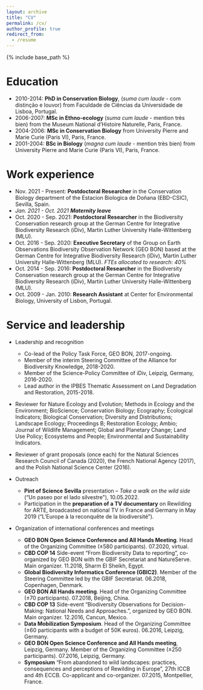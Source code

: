 ```yaml
---
layout: archive
title: "CV"
permalink: /cv/
author_profile: true
redirect_from:
  - /resume
---
```


{% include base_path %}

Education
======
* 2010-2014: **PhD in Conservation Biology**, (<i>suma cum laude</i> - com distinção e louvor) from Faculdade de Ciências da Universidade de Lisboa, Portugal.
* 2006-2007: **MSc in Ethno-ecology** (<i>suma cum laude</i> - mention très bien) from the Museum National d’Histoire Naturelle, Paris, France.
* 2004-2006: **MSc in Conservation Biology** from University Pierre and Marie Curie (Paris VI), Paris, France.
* 2001-2004: **BSc in Biology** (<i>magna cum laude</i> - mention très bien) from University Pierre and Marie Curie (Paris VI), Paris, France.
 
Work experience
======
* Nov. 2021 - Present: **Postdoctoral Researcher** in the Conservation Biology department of the Estacion Biologica de Doñana (EBD-CSIC), Sevilla, Spain.
* <i>Jan. 2021 - Oct. 2021 **Maternity leave** </i>
* Oct. 2020 - Sep. 2021: **Postdoctoral Researcher** in the Biodiversity Conservation research group at the German Centre for Integrative Biodiversity Research (iDiv), Martin Luther University Halle-Wittenberg (MLU). 
* Oct. 2016 - Sep. 2020: **Executive Secretary** of the Group on Earth Observations Biodiversity Observation Network (GEO BON) based at the German Centre for Integrative Biodiversity Research (iDiv), Martin Luther University Halle-Wittenberg (MLU). <i> FTEs allocated to research: 40%</i>
* Oct. 2014 - Sep. 2016: **Postdoctoral Researcher** in the Biodiversity Conservation research group at the German Centre for Integrative Biodiversity Research (iDiv), Martin Luther University Halle-Wittenberg (MLU).
* Oct. 2009 - Jan. 2010: **Research Assistant** at Center for Environmental Biology, University of Lisbon, Portugal.
  
Service and leadership
======
* Leadership and recognition
  * Co-lead of the Policy Task Force, GEO BON, 2017-ongoing.
  * Member of the interim Steering Committee of the Alliance for Biodiversity Knowledge, 2018-2020.
  * Member of the Science-Policy Committee of iDiv, Leipzig, Germany, 2016-2020.
  * Lead author in the IPBES Thematic Assessment on Land Degradation and Restoration, 2015-2018.
  
* Reviewer for Nature Ecology and Evolution; Methods in Ecology and the Environment; BioScience; Conservation Biology; Ecography; Ecological Indicators; Biological Conservation; Diversity and Distributions; Landscape Ecology; Proceedings B; Restoration Ecology; Ambio; Journal of Wildlife Management; Global and Planetary Change; Land Use Policy; Ecosystems and People; Environmental and Sustainability Indicators.

* Reviewer of grant proposals (once each) for the Natural Sciences Research Council of Canada (2020), the French National Agency (2017), and the Polish National Science Center (2016).

* Outreach
  * **Pint of Science Sevilla** presentation – <i>Take a walk on the wild side</i> (“Un paseo por el lado silvestre"), 10.05.2022.
  * Participation in the **preparation of a TV documentary** on Rewilding for ARTE, broadcasted on national TV in France and Germany in May 2019 (“L’Europe à la reconquête de la biodiversité”).

* Organization of international conferences and meetings
  * **GEO BON Open Science Conference and All Hands Meeting**. Head of the Organizing Committee (±580 participants). 07.2020, virtual.
  * **CBD COP 14** Side-event “From Biodiversity Data to reporting”, co-organized by GEO BON with the GBIF Secretariat and NatureServe. Main organizer. 11.2018, Sharm El Sheikh, Egypt.
  * **Global Biodiversity Informatics Conference (GBIC2)**. Member of the Steering Committee led by the GBIF Secretariat. 06.2018, Copenhagen, Denmark.
  * **GEO BON All Hands meeting**. Head of the Organizing Committee (±70 participants). 07.2018, Beijing, China.
  * **CBD COP 13** Side-event “Biodiversity Observations for Decision-Making: National Needs and Approaches.”, organized by GEO BON. Main organizer. 12.2016, Cancun, Mexico.
  * **Data Mobilization Symposium**. Head of the Organizing Committee (±60 participants with a budget of 50K euros). 06.2016, Leipzig, Germany.
  * **GEO BON Open Science Conference and All Hands meeting**, Leipzig, Germany. Member of the Organizing Committee (±250 participants). 07.2016, Leipzig, Germany.
  * **Symposium** “From abandoned to wild landscapes: practices, consequences and perceptions of Rewilding in Europe”, 27th ICCB and 4th ECCB. Co-applicant and co-organizer. 07.2015, Montpellier, France.
